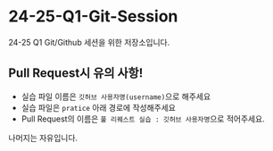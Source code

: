 # 24-25-Q1-Git-Session
24-25 Q1 Git/Github 세션을 위한 저장소입니다. 

## Pull Request시 유의 사항!
- 실습 파일 이름은 `깃허브 사용자명(username)`으로 해주세요
- 실습 파일은 `pratice` 아래 경로에 작성해주세요
- Pull Request의 이름은 `풀 리퀘스트 실습 : 깃허브 사용자명`으로 적어주세요.

나머지는 자유입니다.